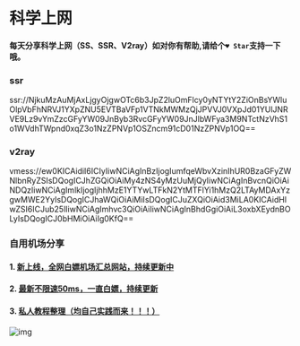 # 科学上网

#### 每天分享科学上网（SS、SSR、V2ray）如对你有帮助,请给个`♥ Star`支持一下哦。

### ssr

ssr://NjkuMzAuMjAxLjgyOjgwOTc6b3JpZ2luOmFlcy0yNTYtY2ZiOnBsYWluOlpVbFhNRVJ1YXpZNU5EVTBaVFp1VTNkMWMzQjJPVVJ0VXpJd01YUlJNRVE9Lz9vYmZzcGFyYW09JnByb3RvcGFyYW09JnJlbWFya3M9NTctNzVhS1o1WVdhTWpnd0xqZ3o1NzZPNVp1OSZncm91cD01NzZPNVp1OQ==

### v2ray

vmess://ew0KICAidiI6ICIyIiwNCiAgInBzIjogIumfqeWbvXzinIhUR0BzaGFyZWNlbnRyZSIsDQogICJhZGQiOiAiMy4zNS4yMzUuMjQyIiwNCiAgInBvcnQiOiAiNDQzIiwNCiAgImlkIjogIjhhMzE1YTYwLTFkN2YtMTFlYi1hMzQ2LTAyMDAxYzgwMWE2YyIsDQogICJhaWQiOiAiMiIsDQogICJuZXQiOiAid3MiLA0KICAidHlwZSI6ICJub25lIiwNCiAgImhvc3QiOiAiIiwNCiAgInBhdGgiOiAiL3oxbXEydnBOLyIsDQogICJ0bHMiOiAiIg0KfQ==

### 自用机场分享

#### 1. [新上线，全网白嫖机场汇总网站，持续更新中](https://shop.3kla.cn/?cid=5&tid=44 "新上线，全网白嫖机场汇总网站，持续更新中")

#### 2. [最新不限速50ms，一直白嫖，持续更新](https://shop.3kla.cn/?cid=5&tid=1 "50个左右不限速，一直白嫖，持续更新")

#### 3. [ 私人教程整理（均自己实践而来！！！）](http://www.anran.ga/ "私人教程整理")

![img](https://p.pstatp.com/origin/ffbe0002aca5179d3b03)